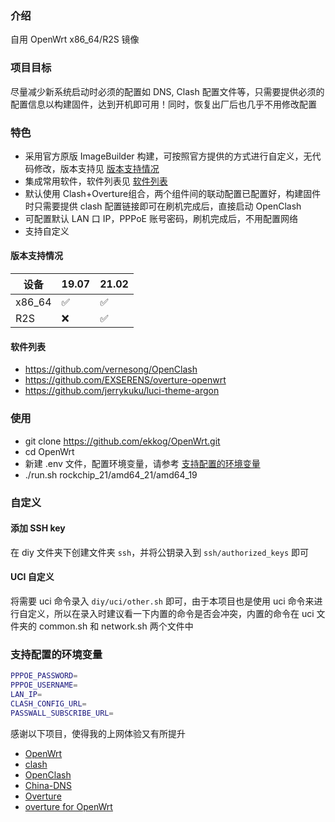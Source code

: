 ### 介绍

自用 OpenWrt x86_64/R2S 镜像

### 项目目标

尽量减少新系统启动时必须的配置如 DNS, Clash 配置文件等，只需要提供必须的配置信息以构建固件，达到开机即可用！同时，恢复出厂后也几乎不用修改配置

### 特色

- 采用官方原版 ImageBuilder 构建，可按照官方提供的方式进行自定义，无代码修改，版本支持见 [版本支持情况](#版本支持情况)
- 集成常用软件，软件列表见 [软件列表](#软件列表)
- 默认使用 Clash+Overture组合，两个组件间的联动配置已配置好，构建固件时只需要提供 clash 配置链接即可在刷机完成后，直接启动 OpenClash
- 可配置默认 LAN 口 IP，PPPoE 账号密码，刷机完成后，不用配置网络
- 支持自定义

#### 版本支持情况

|  设备   | 19.07  | 21.02 |
|  ----  | ----  | ---- |
| x86_64  | ✅ | ✅ |
| R2S | ❌ | ✅ |

#### 软件列表

- https://github.com/vernesong/OpenClash
- https://github.com/EXSERENS/overture-openwrt
- https://github.com/jerrykuku/luci-theme-argon

### 使用

- git clone https://github.com/ekkog/OpenWrt.git
- cd OpenWrt
- 新建 .env 文件，配置环境变量，请参考 [支持配置的环境变量](#支持配置的环境变量)
- ./run.sh rockchip_21/amd64_21/amd64_19

### 自定义

#### 添加 SSH key

在 diy 文件夹下创建文件夹 `ssh`，并将公钥录入到 `ssh/authorized_keys` 即可

#### UCI 自定义

将需要 uci 命令录入 `diy/uci/other.sh` 即可，由于本项目也是使用 uci 命令来进行自定义，所以在录入时建议看一下内置的命令是否会冲突，内置的命令在 uci 文件夹的 common.sh 和 network.sh 两个文件中

### 支持配置的环境变量

```bash
PPPOE_PASSWORD=
PPPOE_USERNAME=
LAN_IP=
CLASH_CONFIG_URL=
PASSWALL_SUBSCRIBE_URL=
```

感谢以下项目，使得我的上网体验又有所提升

- [OpenWrt](https://openwrt.org/)
- [clash](https://github.com/Dreamacro/clash)
- [OpenClash](https://github.com/vernesong/OpenClash)
- [China-DNS](https://github.com/aa65535/openwrt-chinadns)
- [Overture](https://github.com/shawn1m/overture)
- [overture for OpenWrt](https://github.com/EXSERENS/overture-openwrt)
